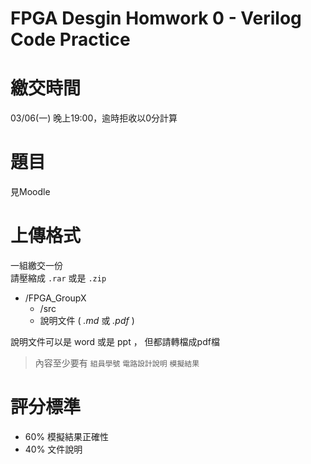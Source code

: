 FPGA Desgin Homwork 0 - Verilog Code Practice
=========================

# 繳交時間

03/06(一) 晚上19:00，逾時拒收以0分計算

# 題目

見Moodle

# 上傳格式

一組繳交一份  
請壓縮成 `.rar` 或是 `.zip`

- /FPGA_GroupX
  - /src
  - 說明文件 ( *.md* 或 *.pdf* )

說明文件可以是 word 或是 ppt ， 但都請轉檔成pdf檔

> 內容至少要有 `組員學號`  `電路設計說明` `模擬結果`

# 評分標準

- 60% 模擬結果正確性
- 40% 文件說明
